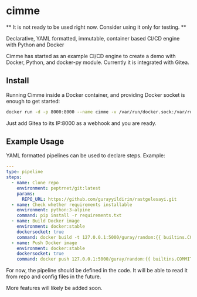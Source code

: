 # cimme

** It is not ready to be used right now. Consider using it only for testing. **

Declarative, YAML formatted, immutable, container based CI/CD engine with Python and Docker

Cimme has started as an example CI/CD engine to create a demo with Docker, Python, and docker-py module.
Currently it is integrated with Gitea.

## Install

Running Cimme inside a Docker container, and providing Docker socket is enough to get started:

```bash
docker run -d -p 8000:8000 --name cimme -v /var/run/docker.sock:/var/run/docker.sock guray/cimme:0.1
```

Just add Gitea to its IP:8000 as a webhook and you are ready.

## Example Usage

YAML formatted pipelines can be used to declare steps. Example:

```yaml
---
type: pipeline
steps:
  - name: Clone repo
    environment: peptrnet/git:latest
    params:
      REPO_URL: https://github.com/gurayyildirim/rastgelesayi.git
  - name: Check whether requirements installable
    environment: python:3-alpine
    command: pip install -r requirements.txt
  - name: Build Docker image
    environment: docker:stable
    dockersocket: true
    command: docker build -t 127.0.0.1:5000/guray/random:{{ builtins.COMMIT_HASH }} .
  - name: Push Docker image
    environment: docker:stable
    dockersocket: true
    command: docker push 127.0.0.1:5000/guray/random:{{ builtins.COMMIT_HASH }}
```

For now, the pipeline should be defined in the code. It will be able to read it from repo and config files in the future.

More features will likely be added soon.

